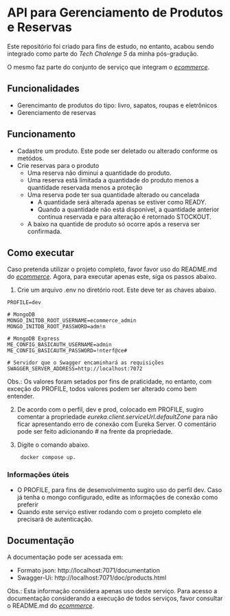 # API para Gerenciamento de Produtos e Reservas

Este repositório foi criado para fins de estudo, no entanto, acabou sendo integrado como parte do _Tech Chalenge 5_ da
minha pós-gradução.

O mesmo faz parte do conjunto de serviço que integram o [_ecommerce_](https://github.com/DFaccio/ecommerce-system).

## Funcionalidades

* Gerencimanto de produtos do tipo: livro, sapatos, roupas e eletrônicos
* Gerenciamento de reservas

## Funcionamento

* Cadastre um produto. Este pode ser deletado ou alterado conforme os metódos.
* Crie reservas para o produto
    * Uma reserva não diminui a quantidade do produto.
    * Uma reserva está limitada a quantidade do produto menos a quantidade reservada menos a proteção
    * Uma reserva pode ter sua quantidade alterado ou cancelada
        * A quantidade será alterada apenas se estiver como READY.
        * Quando a quantidade não está disponível, a quantidade anterior continua reservada e para alteração é retornado
          STOCKOUT.
    * A baixo na quantide de produto só ocorre após a reserva ser confirmada.

## Como executar

Caso pretenda utilizar o projeto completo, favor favor uso do README.md do [
_ecommerce_](https://github.com/DFaccio/ecommerce-system). Agora, para executar apenas
este, siga os passos abaixo.

1. Crie um arquivo .env no diretório root. Este deve ter as chaves abaixo.

```
PROFILE=dev

# MongoDB
MONGO_INITDB_ROOT_USERNAME=ecommerce_admin
MONGO_INITDB_ROOT_PASSWORD=adm!n

# MongoDB Express
ME_CONFIG_BASICAUTH_USERNAME=admin
ME_CONFIG_BASICAUTH_PASSWORD=!nterf@ce#

# Servidor que o Swagger encaminhará as requisições
SWAGGER_SERVER_ADDRESS=http://localhost:7072
```

Obs.: Os valores foram setados por fins de praticidade, no entanto, com exceção do PROFILE, todos valores podem ser
alterado como bem entender.

2. De acordo com o perfil, dev e prod, colocado em PROFILE, sugiro comentar a propriedade
   _eureka.client.serviceUrl.defaultZone_ para
   não ficar apresentando erro de conexão com Eureka Server. O comentário pode ser feito adicionando _#_ na frente da
   propriedade.
4. Digite o comando abaixo.

        docker compose up.

### Informações úteis

* O PROFILE, para fins de desenvolvimento sugiro uso do perfil dev. Caso já tenha o mongo configurado, edite as
  informações
  de conexão como preferir
* Quando este serviço estiver rodando com o projeto completo ele precisará de autenticação.

## Documentação

A documentação pode ser acessada em:

* Formato json: http://localhost:7071/documentation
* Swagger-Ui: http://localhost:7071/doc/products.html

Obs.: Esta informação considera apenas uso deste serviço. Para acesso a documentação considerando a execução de todos
serviços, favor consultar o README.md do [_ecommerce_](https://github.com/DFaccio/ecommerce-system).  